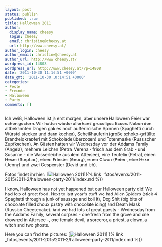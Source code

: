 ```yaml
---
layout: post
status: publish
published: true
title: Halloween 2011
author:
  display_name: cheesy
  login: cheesy
  email: christine@cheesy.at
  url: http://www.cheesy.at/
author_login: cheesy
author_email: christine@cheesy.at
author_url: http://www.cheesy.at/
wordpress_id: 14808
wordpress_url: http://www.cheesy.at/?p=14808
date: '2011-10-30 11:14:51 +0000'
date_gmt: '2011-10-30 10:14:51 +0000'
categories:
- Feste
- Freunde
- Halloween
- Party
comments: []
---
```

<!--:de-->Ich weiß, Halloween ist ja erst morgen, aber unsere Halloween Feier war schon gestern. Wir hatten wieder allerhand gruseliges Essen. Neben den altbekannten Dingen gab es noch außerirdische Spinnen (Spaghetti durch Würstel stecken und dann kochen), Scheißhauferln (große schoko-gefüllte Brandteigkrapferl mit Schokolade überzogen) und Totenmaske (Russischer Zupfkuchen). An Gästen hatten wir Wednesday von der Addams Family (Angela), mehrere Leichen (Petra, Verena - frisch aus dem Grab - und Susanne - die Wasserleiche aus dem Attersee), eine Teufelin (Petra), einen Hexer (Stephan), einen Priester (Georg), einen Clown (Peter), eine Hexe (Jenny) und zwei Gespenster (David und ich).
Fotos findet ihr hier:
[![](http://www.cheesy.at/wp-content/uploads/thumb.jpg "Halloween 2011")]({% link _fotos/events/2011-2015/2011-2/halloween-party-2011/index.md %})
<!--:--><!--:en-->I know, Halloween has not yet happened but our Halloween party did! We had lots of great food. Next to last year's stuff we had Alien Spiders (stick 4 Spaghetti through a junk of sausage and boil it), Dog Shit (big bits of chocolate filled choux pastry with chocolate icing) and Death Mask (Russian Cheesecake). And we had lots of great guests - Wednesday from the Addams Family, several corpses - one fresh from the grave and one drowned in Attersee -, one female devil, a sorceror, a priest, a clown, a witch and two ghosts.
Here you can find the pictures:
[![](http://www.cheesy.at/wp-content/uploads/thumb.jpg "Halloween 2011")]({% link _fotos/events/2011-2015/2011-2/halloween-party-2011/index.md %})<!--:-->
